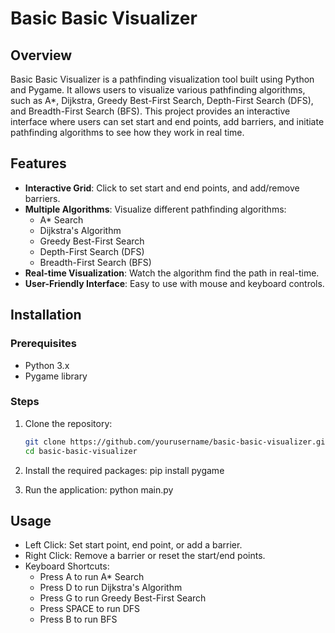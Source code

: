 # Basic Basic Visualizer

## Overview

Basic Basic Visualizer is a pathfinding visualization tool built using Python and Pygame. It allows users to visualize various pathfinding algorithms, such as A*, Dijkstra, Greedy Best-First Search, Depth-First Search (DFS), and Breadth-First Search (BFS). This project provides an interactive interface where users can set start and end points, add barriers, and initiate pathfinding algorithms to see how they work in real time.

## Features

- **Interactive Grid**: Click to set start and end points, and add/remove barriers.
- **Multiple Algorithms**: Visualize different pathfinding algorithms:
  - A* Search
  - Dijkstra's Algorithm
  - Greedy Best-First Search
  - Depth-First Search (DFS)
  - Breadth-First Search (BFS)
- **Real-time Visualization**: Watch the algorithm find the path in real-time.
- **User-Friendly Interface**: Easy to use with mouse and keyboard controls.

## Installation

### Prerequisites

- Python 3.x
- Pygame library

### Steps

1. Clone the repository:
   ```bash
   git clone https://github.com/yourusername/basic-basic-visualizer.git
   cd basic-basic-visualizer
   
2. Install the required packages:
    pip install pygame

3. Run the application:
    python main.py

## Usage

- Left Click: Set start point, end point, or add a barrier.
- Right Click: Remove a barrier or reset the start/end points.
- Keyboard Shortcuts:
  - Press A to run A* Search
  - Press D to run Dijkstra's Algorithm
  - Press G to run Greedy Best-First Search
  - Press SPACE to run DFS
  - Press B to run BFS
